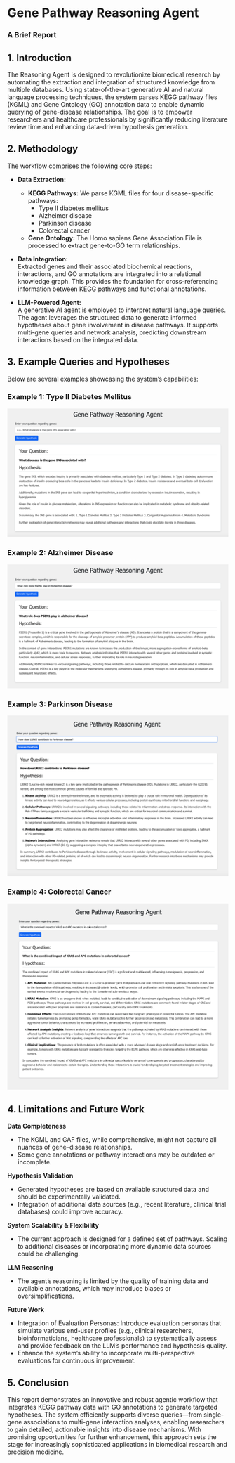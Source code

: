 # Gene Pathway Reasoning Agent 
### A Brief Report

## 1. Introduction

The Reasoning Agent is designed to revolutionize biomedical research by automating the extraction and integration of structured knowledge from multiple databases. Using state-of-the-art generative AI and natural language processing techniques, the system parses KEGG pathway files (KGML) and Gene Ontology (GO) annotation data to enable dynamic querying of gene-disease relationships. The goal is to empower researchers and healthcare professionals by significantly reducing literature review time and enhancing data-driven hypothesis generation.

## 2. Methodology

The workflow comprises the following core steps:
- **Data Extraction:**  
  - **KEGG Pathways:** We parse KGML files for four disease-specific pathways:  
    - Type II diabetes mellitus
    - Alzheimer disease
    - Parkinson disease
    - Colorectal cancer  
  - **Gene Ontology:** The Homo sapiens Gene Association File is processed to extract gene-to-GO term relationships.
  
- **Data Integration:**  
  Extracted genes and their associated biochemical reactions, interactions, and GO annotations are integrated into a relational knowledge graph. This provides the foundation for cross-referencing information between KEGG pathways and functional annotations.

- **LLM-Powered Agent:**  
  A generative AI agent is employed to interpret natural language queries. The agent leverages the structured data to generate informed hypotheses about gene involvement in disease pathways. It supports multi-gene queries and network analysis, predicting downstream interactions based on the integrated data.

## 3. Example Queries and Hypotheses

Below are several examples showcasing the system’s capabilities:

### Example 1: Type II Diabetes Mellitus
![alt text](type2_diabetes.png)

### Example 2: Alzheimer Disease
![alt text](alzheimer.png)

### Example 3: Parkinson Disease
![alt text](parkinson.png)

### Example 4: Colorectal Cancer
![alt text](colorectal.png)

## 4. Limitations and Future Work

**Data Completeness**
- The KGML and GAF files, while comprehensive, might not capture all nuances of gene–disease relationships.
- Some gene annotations or pathway interactions may be outdated or incomplete.

**Hypothesis Validation**
- Generated hypotheses are based on available structured data and should be experimentally validated.
- Integration of additional data sources (e.g., recent literature, clinical trial databases) could improve accuracy.

**System Scalability & Flexibility**
- The current approach is designed for a defined set of pathways. Scaling to additional diseases or incorporating more dynamic data sources could be challenging.

**LLM Reasoning**
- The agent’s reasoning is limited by the quality of training data and available annotations, which may introduce biases or oversimplifications.

**Future Work**
- Integration of Evaluation Personas: Introduce evaluation personas that simulate various end-user profiles (e.g., clinical researchers, bioinformaticians, healthcare professionals) to systematically assess and provide feedback on the LLM’s performance and hypothesis quality.
- Enhance the system’s ability to incorporate multi-perspective evaluations for continuous improvement.

## 5. Conclusion

This report demonstrates an innovative and robust agentic workflow that integrates KEGG pathway data with GO annotations to generate targeted hypotheses. The system efficiently supports diverse queries—from single-gene associations to multi-gene interaction analyses, enabling researchers to gain detailed, actionable insights into disease mechanisms. With promising opportunities for further enhancement, this approach sets the stage for increasingly sophisticated applications in biomedical research and precision medicine.